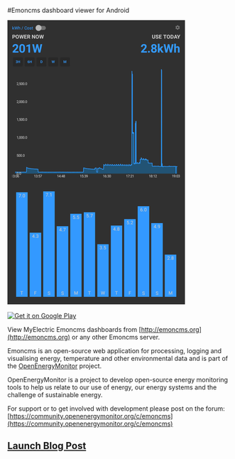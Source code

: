 
#Emoncms dashboard viewer for Android

![Emoncms_AndroidApp](app.png)

<a href="https://play.google.com/store/apps/details?id=org.emoncms.myapps&utm_source=global_co&utm_medium=prtnr&utm_content=Mar2515&utm_campaign=PartBadge&pcampaignid=MKT-Other-global-all-co-prtnr-py-PartBadge-Mar2515-1" rel="Get it on Google Play">![Get it on Google Play](http://steverichey.github.io/google-play-badge-svg/img/en_get.svg)</a>

View MyElectric Emoncms dashboards from [http://emoncms.org](http://emoncms.org) or any other Emoncms server.


Emoncms is an open-source web application for processing, logging and visualising energy, temperature and other environmental data and is part of the [OpenEnergyMonitor](http://openenergymonitor.org) project.


OpenEnergyMonitor is a project to develop open-source energy monitoring tools to help us relate to our
use of energy, our energy systems and the challenge of sustainable energy.


For support or to get involved with development please post on the forum: [https://community.openenergymonitor.org/c/emoncms](https://community.openenergymonitor.org/c/emoncms)

## [Launch Blog Post](https://blog.openenergymonitor.org/2015/12/emoncms-android-app/)
